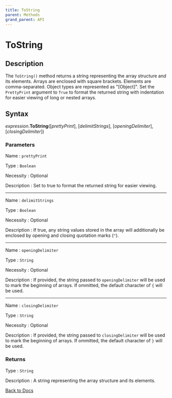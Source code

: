 ```yaml
---
title: ToString
parent: Methods
grand_parent: API
---
```


# ToString

## Description
The `ToString()` method returns a string representing the array structure and its elements. Arrays are enclosed with square brackets. Elements are comma-separated. Object types are represented as "[Object]". Set the `PrettyPrint` argument to `True` to format the returned string with indentation for easier viewing of long or nested arrays.

## Syntax

*expression*.**ToString**([*prettyPrint*], [*delimitStrings*], [*openingDelimiter*], [*closingDelimiter*])

### Parameters

Name 
: `prettyPrint`

Type
: `Boolean`

Necessity
: Optional

Description
: Set to true to format the returned string for easier viewing.

---

Name 
: `delimitStrings`

Type
: `Boolean`

Necessity
: Optional

Description
: If true, any string values stored in the array will additionally be enclosed by opening and closing quotation marks (`"`).

---

Name 
: `openingDelimiter`

Type
: `String`

Necessity
: Optional

Description
: If provided, the string passed to `openingDelimiter` will be used to mark the beginning of arrays. If ommitted, the default character of `{` will be used.

---

Name 
: `closingDelimiter`

Type
: `String`

Necessity
: Optional

Description
: If provided, the string passed to `closingDelimiter` will be used to mark the beginning of arrays. If ommitted, the default character of `}` will be used.

### Returns

Type
: `String`

Description
: A string representing the array structure and its elements.


[Back to Docs](https://senipah.github.io/VBA-Better-Array/)